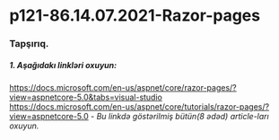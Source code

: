 # p121-86.14.07.2021-Razor-pages

### Tapşırıq.

##### 1. Aşağıdakı linkləri oxuyun:
https://docs.microsoft.com/en-us/aspnet/core/razor-pages/?view=aspnetcore-5.0&tabs=visual-studio<br />
https://docs.microsoft.com/en-us/aspnet/core/tutorials/razor-pages/?view=aspnetcore-5.0 - _Bu linkdə göstərilmiş bütün(8 ədəd) article-ları oxuyun._<br />
